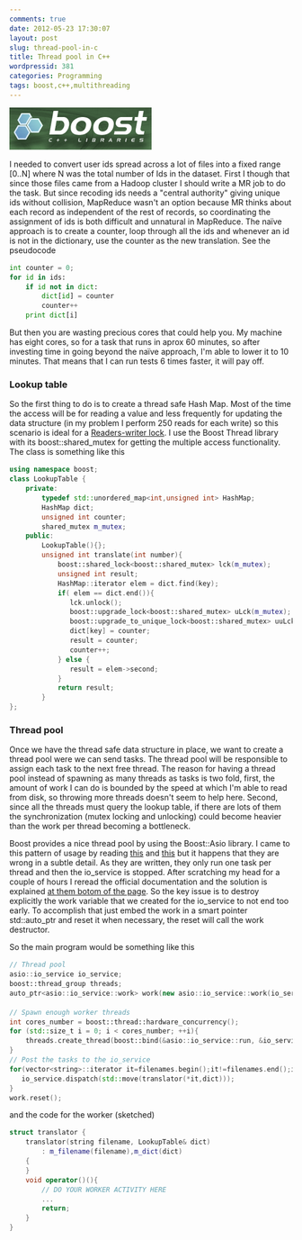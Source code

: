 ```yaml
---
comments: true
date: 2012-05-23 17:30:07
layout: post
slug: thread-pool-in-c
title: Thread pool in C++
wordpressid: 381
categories: Programming
tags: boost,c++,multithreading
---
```


![](BoostLogo.png)

I needed to convert user ids spread across a lot of files into a fixed range [0..N] where N was the total number of Ids in the dataset. First I though that since those files came from a Hadoop cluster I should write a MR job to do the task. But since recoding ids needs a "central authority" giving unique ids without collision, MapReduce wasn't an option because MR thinks about each record as independent of the rest of records, so coordinating the assignment of ids is both difficult and unnatural in MapReduce. The naïve approach is to create a counter, loop through all the ids and whenever an id is not in the dictionary, use the counter as the new translation. See the pseudocode

``` python
int counter = 0;
for id in ids:
    if id not in dict:
        dict[id] = counter
        counter++
    print dict[i]
```
But then you are wasting precious cores that could help you. My machine has eight cores, so for a task that runs in aprox 60 minutes, so after investing time in going beyond the naïve approach, I'm able to lower it to 10 minutes. That means that I can run tests 6 times faster, it will pay off.

### Lookup table

So the first thing to do is to create a thread safe Hash Map. Most of the time the access will be for reading a value and less frequently for updating the data structure (in my problem I perform 250 reads for each write) so this scenario is ideal for a [Readers-writer lock](http://en.wikipedia.org/wiki/Readers%E2%80%93writer_lock). I use the Boost Thread library with its boost::shared_mutex for getting the multiple access functionality. The class is something like this

``` cpp
using namespace boost;
class LookupTable {
    private:
        typedef std::unordered_map<int,unsigned int> HashMap;
        HashMap dict;
        unsigned int counter;
        shared_mutex m_mutex; 
    public:
        LookupTable(){};
        unsigned int translate(int number){
            boost::shared_lock<boost::shared_mutex> lck(m_mutex);
            unsigned int result;
            HashMap::iterator elem = dict.find(key);
            if( elem == dict.end()){
               lck.unlock();
               boost::upgrade_lock<boost::shared_mutex> uLck(m_mutex);
               boost::upgrade_to_unique_lock<boost::shared_mutex> uuLck(uLck);
               dict[key] = counter;
               result = counter;
               counter++;
            } else {
               result = elem->second;
            }
            return result;
        }
};
```

### Thread pool

Once we have the thread safe data structure in place, we want to create a thread pool were we can send tasks. The thread pool will be responsible to assign each task to the next free thread. The reason for having a thread pool instead of spawning as many threads as tasks is two fold, first, the amount of work I can do is bounded by the speed at which I'm able to read from disk, so throwing more threads doesn't seem to help here. Second, since all the threads must query the lookup table, if there are lots of them the synchronization (mutex locking and unlocking) could become heavier than the work per thread becoming a bottleneck.

Boost provides a nice thread pool by using the Boost::Asio library. I came to this pattern of usage by reading [this](http://mostlycoding.blogspot.com.es/2009/05/asio-library-has-been-immensely-helpful.html) and [this](http://think-async.com/Asio/Recipes) but it happens that they are wrong in a subtle detail. As they are written, they only run one task per thread and then the io_service is stopped. After scratching my head for a couple of hours I reread the official documentation and the solution is explained [at them botom of the page](http://www.boost.org/doc/libs/1_49_0/doc/html/boost_asio/reference/io_service.html). So the key issue is to destroy explicitly the work variable that we created for the io_service to not end too early. To accomplish that just embed the work in a smart pointer std::auto_ptr and reset it when necessary, the reset will call the work destructor.

So the main program would be something like this

``` cpp
// Thread pool
asio::io_service io_service;
boost::thread_group threads;
auto_ptr<asio::io_service::work> work(new asio::io_service::work(io_service)); 

// Spawn enough worker threads
int cores_number = boost::thread::hardware_concurrency(); 
for (std::size_t i = 0; i < cores_number; ++i){
    threads.create_thread(boost::bind(&asio::io_service::run, &io_service));
}
// Post the tasks to the io_service
for(vector<string>::iterator it=filenames.begin();it!=filenames.end();it++){
   io_service.dispatch(std::move(translator(*it,dict)));
}
work.reset();
```

and the code for the worker (sketched)

``` cpp
struct translator {
    translator(string filename, LookupTable& dict)
        : m_filename(filename),m_dict(dict)
    {
    }
    void operator()(){
        // DO YOUR WORKER ACTIVITY HERE
        ...
        return;
    }
}
```
